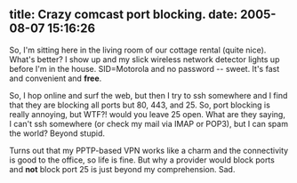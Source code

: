 title: Crazy comcast port blocking.
date: 2005-08-07 15:16:26
---

<p>So, I'm sitting here in the living room of our cottage rental (quite nice). What's better?  I show up and my slick wireless network detector lights up before I'm in the house.  SID=Motorola and no password -- sweet.  It's fast and convenient and <b>free</b>.</p>  <p>So, I hop online and surf the web, but then I try to ssh somewhere and I find that they are blocking all ports but 80, 443, and 25.  So, port blocking is really annoying, but WTF?! would you leave 25 open.  What are they saying, I can't ssh somewhere (or check my mail via IMAP or POP3), but I can spam the world?  Beyond stupid.</p>  <p>Turns out that my PPTP-based VPN works like a charm and the connectivity is good to the office, so life is fine.  But why a provider would block ports and <b>not</b> block port 25 is just beyond my comprehension.  Sad.</p>

